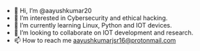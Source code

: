 - 👋 Hi, I’m @aayushkumar20
- 👀 I’m interested in Cybersecurity and ethical hacking.
- 🌱 I’m currently learning Linux, Python and IOT devices.
- 💞️ I’m looking to collaborate on IOT development and research.
- 📫 How to reach me <aayushkumarjsr16@protonmail.com>

<!---
aayushkumar20/aayushkumar20 is a ✨ special ✨ repository because its `README.md` (this file) appears on your GitHub profile.
You can click the Preview link to take a look at your changes.
--->
